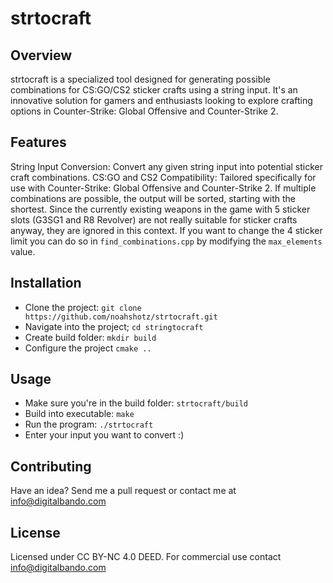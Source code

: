 # strtocraft

## Overview
strtocraft is a specialized tool designed for generating possible combinations for CS:GO/CS2 sticker crafts using a string input. It's an innovative solution for gamers and enthusiasts looking to explore crafting options in Counter-Strike: Global Offensive and Counter-Strike 2.

## Features
String Input Conversion: Convert any given string input into potential sticker craft combinations. CS:GO and CS2 Compatibility: Tailored specifically for use with Counter-Strike: Global Offensive and Counter-Strike 2. If multiple combinations are possible, the output will be sorted, starting with the shortest. Since the currently existing weapons in the game with 5 sticker slots (G3SG1 and R8 Revolver) are not really suitable for sticker crafts anyway, they are ignored in this context. If you want to change the 4 sticker limit you can do so in `find_combinations.cpp` by modifying the `max_elements` value.

## Installation
- Clone the project: `git clone https://github.com/noahshotz/strtocraft.git`
- Navigate into the project; `cd stringtocraft`
- Create build folder: `mkdir build`
- Configure the project `cmake ..`

## Usage
- Make sure you're in the build folder: `strtocraft/build`
- Build into executable: `make`
- Run the program: `./strtocraft`
- Enter your input you want to convert :)

## Contributing
Have an idea? Send me a pull request or contact me at info@digitalbando.com

## License
Licensed under CC BY-NC 4.0 DEED. For commercial use contact info@digitalbando.com
